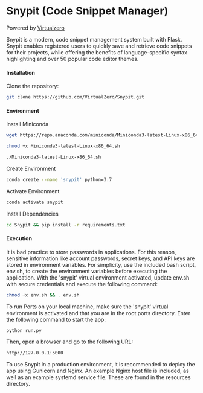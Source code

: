 # Snypit (Code Snippet Manager)
Powered by [Virtualzero](https://virtualzero.net)

Snypit is a modern, code snippet management system built with Flask. Snypit enables registered users to quickly save and retrieve code snippets for their projects, while offering the benefits of language-specific syntax highlighting and over 50 popular code editor themes.

#### Installation
Clone the repository:
```bash
git clone https://github.com/VirtualZero/Snypit.git
```

#### Environment

Install Miniconda
```bash
wget https://repo.anaconda.com/miniconda/Miniconda3-latest-Linux-x86_64.sh
```

```bash
chmod +x Miniconda3-latest-Linux-x86_64.sh
```

```bash
./Miniconda3-latest-Linux-x86_64.sh
```

Create Environment
```bash
conda create --name 'snypit' python=3.7
```

Activate Environment
```bash
conda activate snypit
```

Install Dependencies
```bash
cd Snypit && pip install -r requirements.txt
```

#### Execution
It is bad practice to store passwords in applications. For this reason, sensitive information like account passwords, secret keys, and API keys are stored in environment variables. For simplicity, use the included bash script, env.sh, to create the environment variables before executing the application. With the 'snypit' virtual environment activated, update env.sh with secure credentials and execute the following command:

```bash
chmod +x env.sh && . env.sh
```
To run Ports on your local machine, make sure the 'snypit' virtual environment is activated and that you are in the root ports directory. Enter the following command to start the app:

```bash
python run.py
```

Then, open a browser and go to the following URL:

```bash
http://127.0.0.1:5000
```

To use Snypit in a production environment, it is recommended to deploy the app using Gunicorn and Nginx. An example Nginx host file is included, as well as an example systemd service file. These are found in the resources directory.

